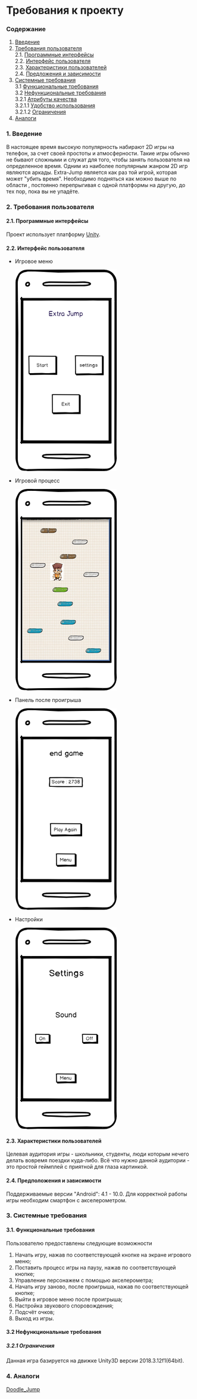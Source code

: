# Требования к проекту
### Содержание
1. [Введение](#1)
2. [Требования пользователя](#2) <br>
  2.1. [Программные интерфейсы](#2.1) <br>
  2.2. [Интерфейс пользователя](#2.2) <br>
  2.3. [Характеристики пользователей](#2.3) <br>
  2.4. [Предложения и зависимости](#2.4) <br>
3. [Системные требования](#3) <br>
  3.1 [Функциональные требования](#3.1) <br>
  3.2 [Нефункциональные требования](#3.2) <br>
    3.2.1 [Атрибуты качества](#3.2.1) <br>
      3.2.1.1 [Удобство использования](#3.2.1.1) <br>
      3.2.1.2 [Ограничения](#3.2.1.2) <br>
 4. [Аналоги](#4) <br>
 
### 1. Введение <a name="1"></a>
В настоящее время высокую популярность набирают 2D игры на телефон, за счет своей простоты и атмосферности. Такие игры обычно не бывают сложными и служат для того, чтобы занять пользователя на определенное время. Одним из наиболее популярным жанром 2D игр являются аркады.
Extra-Jump является как раз той игрой, которая может "убить время". Необходимо подняться как можно выше по области , постоянно перепрыгивая с одной платформы на другую, до тех пор, пока вы не упадёте.

### 2. Требования пользователя <a name="2"></a>
#### 2.1. Программные интерфейсы <a name="2.1"></a>
Проект использует платформу [Unity](https://unity.com/).
#### 2.2. Интерфейс пользователя <a name="2.2"></a>
- Игровое меню 

  ![Игровое меню](https://github.com/rsajko/Extra-Jump/blob/master/Мокапы/Игровое%20меню.png)
  
- Игровой процесс

  ![Игровой процесс](https://github.com/rsajko/Extra-Jump/blob/master/Мокапы/Игровой%20процесс.png)
  
- Панель после проигрыша
  
  ![Панель после проигрыша](https://github.com/rsajko/Extra-Jump/blob/master/Мокапы/Панель%20при%20поражении.png)
  
- Настройки

  ![Настройки](https://github.com/rsajko/Extra-Jump/blob/master/Мокапы/Настройки.png)
  
#### 2.3. Характеристики пользователей <a name="2.3"></a>
  Целевая аудитория игры - школьники, студенты, люди которым нечего делать вовремя поездки куда-либо. Всё что нужно данной аудитории - это простой геймплей с приятной для глаза картинкой.
  
#### 2.4. Предположения и зависимости <a name="2.4"></a>
  Поддерживаемые версии "Android": 4.1 - 10.0. Для корректной работы игры необходим смартфон с акселерометром.
  
### 3. Системные требования <a name="3"></a>
#### 3.1. Функциональные требования <a name="3.1"></a>

Пользователю предоставлены следующие возможности

  1. Начать игру, нажав по соответствующей кнопке на экране игрового меню;
  2. Поставить процесс игры на паузу, нажав по соответствующей кнопке;
  3. Управление персонажем с помощью акселерометра;
  4. Начать игру заново, после проигрыша, нажав по соответствующей кнопке;
  5. Выйти в игровое меню после проигрыша;
  6. Настройка звукового споровождения; 
  7. Подсчёт очков;
  8. Выход из игры.
 

#### 3.2 Нефункциональные требования <a name="3.2"></a>

 ##### 3.2.1 Ограничения <a name="3.2.1.2"></a>
 Данная игра базируется на движке Unity3D версии 2018.3.12f1(64bit).
 <a name="security_requirements"/>
 
### 4. Аналоги <a name="4"></a>
 [Doodle_Jump](https://ru.wikipedia.org/wiki/Doodle_Jump) 
